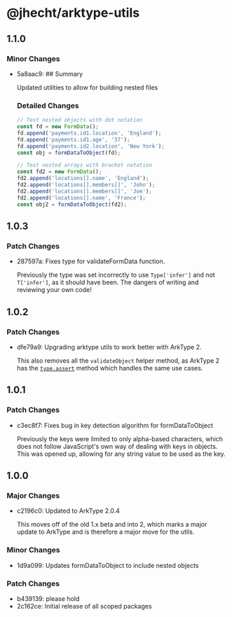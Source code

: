 # @jhecht/arktype-utils

## 1.1.0

### Minor Changes

- 5a8aac9: ## Summary

  Updated utilities to allow for building nested files

  ### Detailed Changes

  ```ts
  // Test nested objects with dot notation
  const fd = new FormData();
  fd.append('payments.id1.location', 'England');
  fd.append('payments.id1.age', '37');
  fd.append('payments.id2.location', 'New York');
  const obj = formDataToObject(fd);

  // Test nested arrays with bracket notation
  const fd2 = new FormData();
  fd2.append('locations[].name', 'England');
  fd2.append('locations[].members[]', 'John');
  fd2.append('locations[].members[]', 'Joe');
  fd2.append('locations[].name', 'France');
  const obj2 = formDataToObject(fd2);
  ```

## 1.0.3

### Patch Changes

- 287597a: Fixes type for validateFormData function.

  Previously the type was set incorrectly to use `Type['infer']` and not
  `T['infer']`, as it should have been. The dangers of writing and reviewing your own code!

## 1.0.2

### Patch Changes

- dfe79a9: Upgrading arktype utils to work better with ArkType 2.

  This also removes all the `validateObject` helper method, as ArkType 2 has the [`type.assert`](https://arktype.io/docs/type-api) method which handles the same use cases.

## 1.0.1

### Patch Changes

- c3ec8f7: Fixes bug in key detection algorithm for formDataToObject

  Previously the keys were limited to only alpha-based characters, which does not follow JavaScript's own
  way of dealing with keys in objects. This was opened up, allowing for any string value to be used as the key.

## 1.0.0

### Major Changes

- c2196c0: Updated to ArkType 2.0.4

  This moves off of the old 1.x beta and into 2, which marks a major update to ArkType and
  is therefore a major move for the utils.

### Minor Changes

- 1d9a099: Updates formDataToObject to include nested objects

### Patch Changes

- b439139: please hold
- 2c162ce: Initial release of all scoped packages
